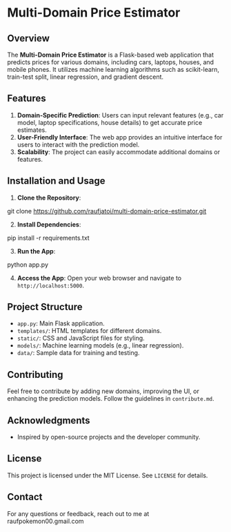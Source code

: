 # Multi-Domain Price Estimator

## Overview
The **Multi-Domain Price Estimator** is a Flask-based web application that predicts prices for various domains, including cars, laptops, houses, and mobile phones. It utilizes machine learning algorithms such as scikit-learn, train-test split, linear regression, and gradient descent.

## Features
1. **Domain-Specific Prediction**: Users can input relevant features (e.g., car model, laptop specifications, house details) to get accurate price estimates.
2. **User-Friendly Interface**: The web app provides an intuitive interface for users to interact with the prediction model.
3. **Scalability**: The project can easily accommodate additional domains or features.

## Installation and Usage
1. **Clone the Repository**:

git clone https://github.com/raufjatoi/multi-domain-price-estimator.git

2. **Install Dependencies**:

pip install -r requirements.txt

3. **Run the App**:

python app.py

4. **Access the App**:
Open your web browser and navigate to `http://localhost:5000`.

## Project Structure
- `app.py`: Main Flask application.
- `templates/`: HTML templates for different domains.
- `static/`: CSS and JavaScript files for styling.
- `models/`: Machine learning models (e.g., linear regression).
- `data/`: Sample data for training and testing. 

## Contributing
Feel free to contribute by adding new domains, improving the UI, or enhancing the prediction models. Follow the guidelines in `contribute.md`.

## Acknowledgments
- Inspired by open-source projects and the developer community.

## License
This project is licensed under the MIT License. See `LICENSE` for details.

## Contact
For any questions or feedback, reach out to me at raufpokemon00.gmail.com 